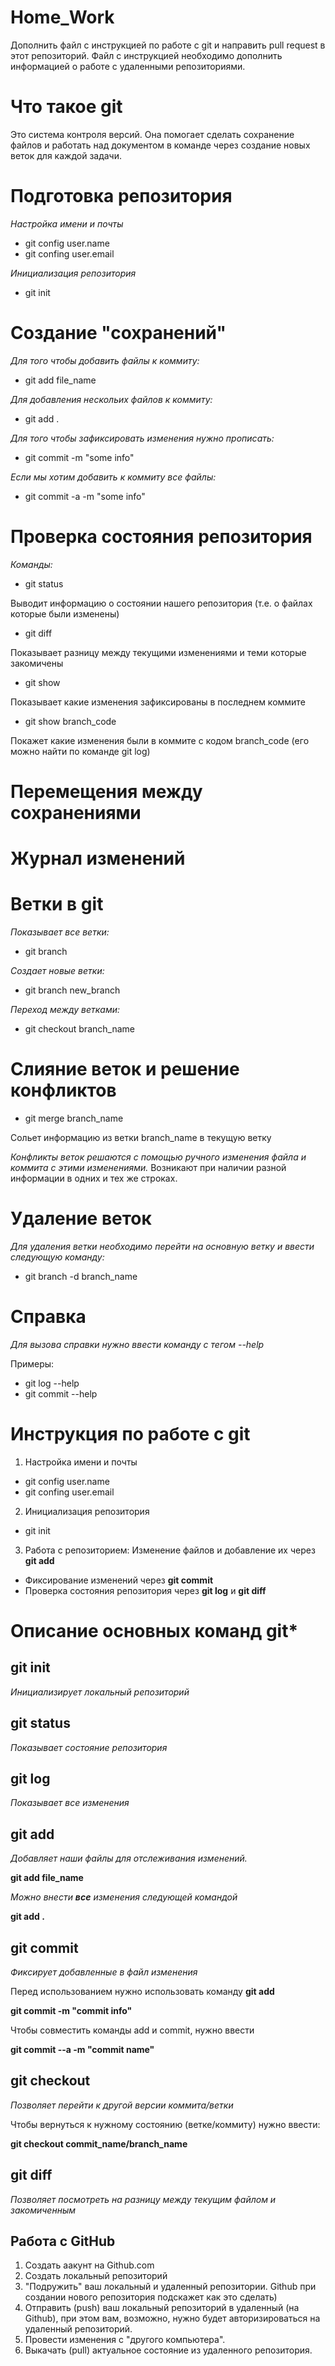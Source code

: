 # Home_Work
Дополнить файл с инструкцией по работе с git и направить pull request в этот репозиторий. Файл с инструкцией необходимо дополнить информацией о работе с удаленными репозиториями.
# Что такое git

Это система контроля версий. Она помогает сделать сохранение файлов и работать над документом в команде через создание новых веток для каждой задачи.

# Подготовка репозитория
*Настройка имени и почты*
* git config user.name
* git confing user.email

*Инициализация репозитория*
* git init
# Создание "сохранений"
*Для того чтобы добавить файлы к коммиту:*
* git add file_name

*Для добавления нескольих файлов к коммиту:*
* git add .

*Для того чтобы зафиксировать изменения нужно прописать:*
* git commit -m "some info"

*Если мы хотим добавить к коммиту все файлы:*
* git commit -a -m "some info"

# Проверка состояния репозитория
*Команды:*
* git status

Выводит информацию о состоянии нашего репозитория (т.е. о файлах которые были изменены)
* git diff

Показывает разницу между текущими изменениями и теми которые закомичены
* git show

Показывает какие изменения зафиксированы в последнем коммите
* git show branch_code

Покажет какие изменения были в коммите с кодом branch_code (его можно найти по команде git log)

# Перемещения между сохранениями

# Журнал изменений 

# Ветки в git
*Показывает все ветки:*
* git branch

*Создает новые ветки:*
* git branch new_branch

*Переход между ветками:*
* git checkout branch_name

# Слияние веток и решение конфликтов
* git merge branch_name

Сольет информацию из ветки branch_name в текущую ветку

*Конфликты веток решаются с помощью ручного изменения файла и коммита с этими изменениями.* Возникают при наличии разной информации в одних и тех же строках.
# Удаление веток
*Для удаления ветки необходимо перейти на основную ветку и ввести следующую команду:*
* git branch -d branch_name
# Справка
*Для вызова справки нужно ввести команду с тегом --help*

Примеры:
* git log --help
* git commit --help


# Инструкция по работе с git

1. Настройка имени и почты
* git config user.name
* git confing user.email
2. Инициализация репозитория
* git init
3. Работа с репозиторием:
Изменение файлов и добавление их через **git add**
* Фиксирование изменений через **git commit**
* Проверка состояния репозитория через **git log** и **git diff**
# Описание основных команд git* 
## git init

*Инициализирует локальный репозиторий*

## git status

*Показывает состояние репозитория*

## git log

*Показывает все изменения*

## git add

*Добавляет наши файлы для отслеживания изменений.*

**git add file_name**

*Можно внести **все** изменения следующей командой*

**git add .**

## git commit

*Фиксирует добавленные в файл изменения*

Перед использованием нужно использовать команду **git add**

**git commit -m "commit info"**

Чтобы совместить команды add и commit, нужно ввести 

**git commit --a -m "commit name"**

## git checkout

*Позволяет перейти к другой версии коммита/ветки*

Чтобы вернуться к нужному состоянию (ветке/коммиту) нужно ввести:

**git checkout commit_name/branch_name** 

## git diff

*Позволяет посмотреть на разницу между текущим файлом и закомиченным*

## Работа с GitHub

1. Создать аакунт на Github.com
2. Создать локальный репозиторий
3. "Подружить" ваш локальный и удаленный репозитории. Github при создании нового репозитория подскажет как это сделать)
4. Отправить (push) ваш локальный репозиторий в удаленный (на Github), при этом вам, возможно, нужно будет авторизироваться на удаленный репозиторий.
5. Провести изменения с "другого компьютера".
6. Выкачать (pull) актуальное состояние из удаленного репозитория.
